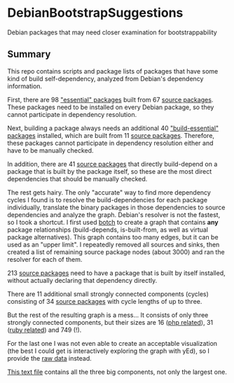 DebianBootstrapSuggestions
==========================

Debian packages that may need closer examination for bootstrappability

Summary
-------

This repo contains scripts and package lists of packages that have some kind of build self-dependency,
analyzed from Debian's dependency information.

First, there are 98 ["essential" packages](essential.list) built from 67 [source packages](selfdeps/essential.tsv).
These packages need to be installed on every Debian package, so they cannot participate in dependency resolution.

Next, building a package always needs an additional 40 ["build-essential" packages](essential.list) installed, which are
built from 11 [source packages](selfdeps/build-essential.tsv). Therefore, these packages cannot participate in
dependency resolution either and have to be manually checked.

In addition, there are 41 [source packages](selfdeps/directselfdeps.tsv) that directly build-depend on a package that is built
by the package itself, so these are the most direct dependencies that should be manually checked.


The rest gets hairy. The only "accurate" way to find more dependency cycles I found is to resolve the build-dependencies
for each package individually, translate the binary packages in those dependencies to source dependencies and analyze the graph.
Debian's resolver is not the fastest, so I took a shortcut. I first used [botch](https://packages.debian.org/buster/botch) to create
a graph that contains **any** package relationships (build-depends, is-built-from, as well as virtual package alternatives).
This graph contains too many edges, but it can be used as an "upper limit". I repeatedly removed all sources and sinks, then created
a list of remaining source package nodes (about 3000) and ran the resolver for each of them.

213 [source packages](selfdeps/selfdeps.tsv) need to have a package that is built by itself installed, without actually declaring
that dependency directly.

There are 11 additional small strongly connected components (cycles) consisting of
34 [source packages](cycles/small-cycles.txt) with cycle lengths of up to three.

But the rest of the resulting graph is a mess... It consists of only three strongly connected components, but their sizes are
16 ([php related](cycles/php-cycle.pdf)), 31 ([ruby related](cycles/ruby-cycle.pdf)) and 749 (!).

For the last one I was not even able to create an acceptable visualization (the best I could get is interactively exploring the
graph with yEd), so I provide the [raw data](intermediate/) instead.

[This text file](intermediate/big-cycle-dependencies.txt) contains all the three big components, not only the largest one.
